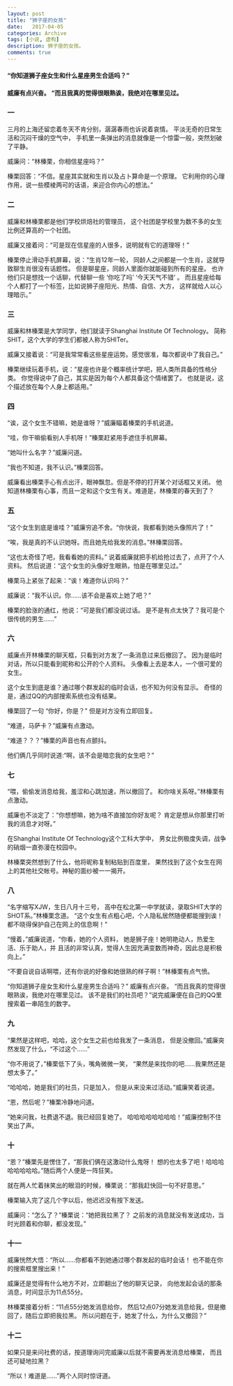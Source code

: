 ```yaml
---
layout: post
title: "狮子座的女孩"
date:   2017-04-05
categories: Archive
tags: [小说, 虚构]
description: 狮子座的女孩。
comments: true
---
```


  #### “你知道狮子座女生和什么星座男生合适吗？”
  #### 威廉有点兴奋。 “而且我真的觉得很眼熟诶，我绝对在哪里见过。

### 一



三月的上海还留恋着冬天不肯分别，潺潺春雨也诉说着哀情。
      平淡无奇的日常生活和沉闷干燥的空气中，
      手机里一条弹出的消息就像是一个惊雷一般，突然划破了平静。     

威廉问：“林榛栗，你相信星座吗？”

榛栗回答：“不信。星座其实就和生肖以及占卜算命是一个原理。
      它利用你的心理作用，说一些模棱两可的话语，来迎合你内心的想法。”



### 二



威廉和林榛栗都是他们学校烘焙社的管理员，
      这个社团是学校里为数不多的女生比例还算高的一个社团。

威廉又接着问：“可是现在信星座的人很多，说明就有它的道理呀！”

榛栗停止滑动手机屏幕，说：“生肖12年一轮，
      同龄人之间都是一个生肖，这就导致聊生肖很没有话题性。
      但是聊星座，同龄人里面你就能碰到所有的星座。
      也许他们只是想找一个话聊，代替聊一些 ‘你吃了吗’ ‘今天天气不错’ 。
      而且星座给每个人都打了一个标签，比如说狮子座阳光、热情、自信、大方，
      这样就给人以心理暗示。”



### 三



威廉和林榛栗是大学同学，他们就读于Shanghai Institute Of Technology。
      简称SHIT，这个大学的学生们都被人称为SHITer。

威廉又接着说：“可是我常常看这些星座运势。感觉很准，每次都说中了我自己。”

榛栗继续玩着手机，说：“星座也许是个概率统计学吧，把人类所具备的性格分类。
      你觉得说中了自己，其实是因为每个人都具备这个情绪罢了。
      也就是说，这个描述放在每个人身上都适用。”



### 四



“诶，这个女生不错嘛，她是谁呀？”威廉瞄着榛栗的手机说道。

“哇，你干嘛偷看别人手机呀！”榛栗赶紧用手遮住手机屏幕。

“她叫什么名字？”威廉问道。

 “我也不知道，我不认识。”榛栗回答。

威廉看出榛栗手心有点出汗，眼神飘忽。但是不停的打开某个对话框又关闭。
      他知道林榛栗有心事，而且一定和这个女生有关。难道是，林榛栗的春天到了？



### 五



“这个女生到底是谁哇？”威廉穷追不舍。“你快说，我都看到她头像照片了！”

“唉，我是真的不认识她呀。而且她先给我发的消息。”林榛栗回答。

“这也太奇怪了吧，我看看她的资料。”
      说着威廉就把手机给抢过去了，点开了个人资料。
      然后说道：“这个女生的头像好生眼熟，怕是在哪里见过。”

 榛栗马上紧张了起来：“诶！难道你认识吗？”

  威廉说：“我不认识。你……该不会是喜欢上她了吧？”

榛栗的脸涨的通红，他说：“可是我们都没说过话。
      是不是有点太快了？我可是个很传统的男生……”



### 六



威廉点开林榛栗的聊天框，只看到对方发了一条消息过来后撤回了。
      因为是临时对话，所以只能看到昵称和公开的个人资料。
      头像看上去是本人，一个很可爱的女生。

 这个女生到底是谁？通过哪个群发起的临时会话，也不知为何没有显示。
      奇怪的是，通过QQ的内部搜索系统也没有结果。

 榛栗回了一句 “你好，你是？” 但是对方没有立即回复。

“难道，马萨卡？”威廉有点激动。

“难道？？？”榛栗的声音也有点颤抖。

  他们俩几乎同时说道:“啊，该不会是暗恋我的女生吧？”



### 七



“喂，偷偷发消息给我，羞涩和心跳加速，所以撤回了。
      和你啥关系呀。”林榛栗有点激动。

 威廉也不淡定了：“你想想嘛，她为啥不直接加你好友呢？
      肯定是想从你那里打听我的消息才对呀。”

  在Shanghai Institute Of Technology这个工科大学中，
      男女比例极度失调，战争的硝烟一直弥漫在校园中。

林榛栗突然想到了什么，他将昵称复制粘贴到百度里，
      果然找到了这个女生在网上的其他社交帐号。神秘的面纱被一一揭开。



### 八



“名字缩写XJW，生日八月十三号，
     高中在松北第一中学就读，录取SHIT大学的SHOT系。”林榛栗念道。
     “这个女生有点粗心吧，个人隐私居然随便都能搜到诶！
     都不晓得保护自己在网上的信息啊！”

 “慢着，”威廉说道，“你看，她的个人资料，
      她是狮子座！她明艳动人，热爱生活、乐于助人，并
      且活的非常认真，觉得人生因充满变数而神奇，因此总是积极向上。”

“不要自说自话啊喂，还有你说的好像和她很熟的样子啊！”林榛栗有点气愤。

 “你知道狮子座女生和什么星座男生合适吗？”
      威廉有点兴奋。 “而且我真的觉得很眼熟诶，我绝对在哪里见过。
      该不是我们的社员吧？”说完威廉便在自己的QQ里搜索着一串陌生的数字。



### 九



“果然是这样吧，哈哈，这个女生之前也给我发了一条消息，
      但是没撤回。”威廉突然发现了什么，“不过这个……”

 “你不用说了，”榛栗低下了头，嘴角微微一笑，
      “果然是来找你的吧……我果然还是想太多了。”

“哈哈哈，她是我们的社员，只是加入，
      但是从来没来过活动。”威廉笑着说道。

“恩，然后呢？”榛栗冷静地问道。

 “她来问我，社费退不退。我已经回复她了。
      哈哈哈哈哈哈哈哈！”威廉控制不住笑出了声。



### 十



“恩？”榛栗先是愣住了，“那我们俩在这激动什么鬼呀！
      想的也太多了吧！哈哈哈哈哈哈哈哈。”随后两个人便是一阵狂笑。

 就在两人忙着抹笑出的眼泪的时候，榛栗说：“那我赶快回一句不好意思。”

榛栗输入完了这几个字以后，他迟迟没有按下发送。

威廉问：“怎么了？”榛栗说：“她把我拉黑了？
      之前发的消息就没有发送成功，当时光顾着和你聊，都没发现。”



### 十一



威廉恍然大悟：“所以……你都看不到她通过哪个群发起的临时会话！
      也不能在你的搜索框里搜出来！”

 威廉还是觉得有什么地方不对，立即翻出了他的聊天记录，
      向他发起会话的那条消息，时间显示为11点55分。

林榛栗接着分析：“11点55分她发消息给你，
      然后12点07分她发消息给我，但是撤回了，随后立即把我拉黑。
      所以问题在于，她发了什么，为什么又撤回？”



### 十二



如果只是来问社费的话，按道理询问完威廉以后就不需要再发消息给榛栗，
      而且还可疑地拉黑？

“所以！难道是……”两个人同时惊讶道。

